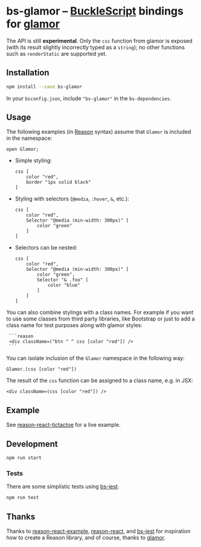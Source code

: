 # bs-glamor – [BuckleScript](https://github.com/bloomberg/bucklescript) bindings for [glamor](https://github.com/threepointone/glamor)

The API is still **experimental**. Only the `css` function from glamor is exposed (with its result slightly incorrectly typed as a `string`); no other functions such as `renderStatic` are supported yet.

## Installation

```sh
npm install --save bs-glamor
```

In your `bsconfig.json`, include `"bs-glamor"` in the `bs-dependencies`.

## Usage

The following examples (in [Reason](https://facebook.github.io/reason) syntax) assume that `Glamor` is included in the namespace:

```reason
open Glamor;
```

* Simple styling:

    ```reason
    css [
        color "red",
        border "1px solid black"
    ]
    ```

* Styling with selectors (`@media`, `:hover`, `&`, etc.):

    ```reason
    css [
        color "red",
        Selector "@media (min-width: 300px)" [
            color "green"
        ]
    ]
    ```

* Selectors can be nested:

    ```reason
    css [
        color "red",
        Selector "@media (min-width: 300px)" [
            color "green",
            Selector "& .foo" [
                color "blue"
            ]
        ]
    ]
    ```
    
You can also combine stylings with a class names. For example if you want to use 
some classes from third party libraries, like Bootstrap or just to add a class name 
for test purposes along with glamor styles:

     ```reason
     <div className=("btn " ^ css [color "red"]) />
     ```

You can isolate inclusion of the `Glamor` namespace in the following way:

```reason
Glamor.(css [color "red"])
```

The result of the `css` function can be assigned to a class name, e.g. in JSX:

```reason
<div className=(css [color "red"]) />
```

## Example

See [reason-react-tictactoe](https://github.com/poeschko/reason-react-tictactoe) for a live example.

## Development

```sh
npm run start
```

### Tests

There are some simplistic tests using [bs-jest](https://github.com/BuckleTypes/bs-jest).

```sh
npm run test
```

## Thanks

Thanks to [reason-react-example](https://github.com/chenglou/reason-react-example), [reason-react](https://github.com/reasonml/reason-react), and [bs-jest](https://github.com/BuckleTypes/bs-jest) for inspiration how to create a Reason library, and of course, thanks to [glamor](https://github.com/threepointone/glamor).
